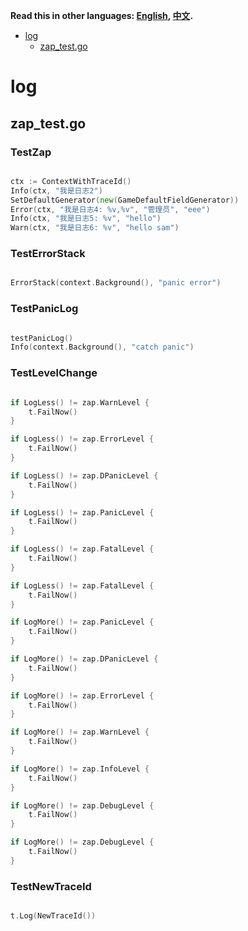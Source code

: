 **Read this in other languages: [English](README.md), [中文](README_zh.md).**



<!-- toc -->

- [log](#log)
  * [zap_test.go](#zap_testgo)

<!-- tocstop -->

# log
## zap_test.go
### TestZap
```go

ctx := ContextWithTraceId()
Info(ctx, "我是日志2")
SetDefaultGenerator(new(GameDefaultFieldGenerator))
Error(ctx, "我是日志4: %v,%v", "管理员", "eee")
Info(ctx, "我是日志5: %v", "hello")
Warn(ctx, "我是日志6: %v", "hello sam")
```
### TestErrorStack
```go

ErrorStack(context.Background(), "panic error")
```
### TestPanicLog
```go

testPanicLog()
Info(context.Background(), "catch panic")
```
### TestLevelChange
```go

if LogLess() != zap.WarnLevel {
	t.FailNow()
}

if LogLess() != zap.ErrorLevel {
	t.FailNow()
}

if LogLess() != zap.DPanicLevel {
	t.FailNow()
}

if LogLess() != zap.PanicLevel {
	t.FailNow()
}

if LogLess() != zap.FatalLevel {
	t.FailNow()
}

if LogLess() != zap.FatalLevel {
	t.FailNow()
}

if LogMore() != zap.PanicLevel {
	t.FailNow()
}

if LogMore() != zap.DPanicLevel {
	t.FailNow()
}

if LogMore() != zap.ErrorLevel {
	t.FailNow()
}

if LogMore() != zap.WarnLevel {
	t.FailNow()
}

if LogMore() != zap.InfoLevel {
	t.FailNow()
}

if LogMore() != zap.DebugLevel {
	t.FailNow()
}

if LogMore() != zap.DebugLevel {
	t.FailNow()
}
```
### TestNewTraceId
```go

t.Log(NewTraceId())
```
